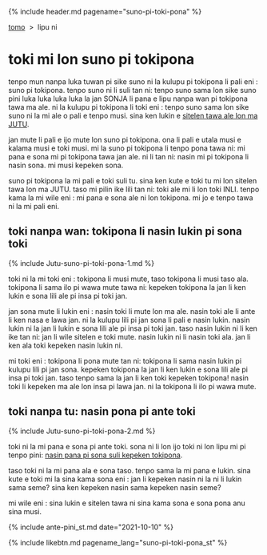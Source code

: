 {% include header.md pagename="suno-pi-toki-pona" %}



<span class="st">[tomo](https://joelthomastr.github.io/tokipona/README_st)&nbsp;&nbsp;>&nbsp;&nbsp;lipu ni</span>

# <span class="st">toki mi lon suno pi tokipona</span>

<span class="st">tenpo mun nanpa luka tuwan pi sike suno ni la kulupu pi tokipona li pali eni : suno pi tokipona.  tenpo suno ni li suli tan ni: tenpo suno sama lon sike suno pini luka luka luka luka la jan SONJA li pana e lipu nanpa wan pi tokipona tawa ma ale. ni la kulupu pi tokipona li toki eni : tenpo suno sama lon sike suno ni la mi ale o pali e tenpo musi. sina ken lukin e [sitelen tawa ale lon ma JUTU](https://youtube.com/playlist?list=PLjOmpMyMxd8Ru7RzbKS0ZZ1E_S2J_pA2X).</span>

<span class="st">jan mute li pali e ijo mute lon suno pi tokipona. ona li pali e utala musi e kalama musi e toki musi. mi la suno pi tokipona li tenpo pona tawa ni: mi pana e sona mi pi tokipona tawa jan ale. ni li tan ni: nasin mi pi tokipona li nasin sona. mi musi kepeken sona.</span>

<span class="st">suno pi tokipona la mi pali e toki suli tu. sina ken kute e toki tu mi lon sitelen tawa lon ma JUTU. taso mi pilin ike lili tan ni: toki ale mi li lon toki INLI. tenpo kama la mi wile eni : mi pana e sona ale ni lon tokipona. mi jo e tenpo tawa ni la mi pali eni.</span>

## <span class="st">toki nanpa wan: tokipona li nasin lukin pi sona toki</span>

{% include Jutu-suno-pi-toki-pona-1.md %}

<span class="st">toki ni la mi toki eni : tokipona li musi mute, taso tokipona li musi taso ala. tokipona li sama ilo pi wawa mute tawa ni: kepeken tokipona la jan li ken lukin e sona lili ale pi insa pi toki jan.</span>

<span class="st">jan sona mute li lukin eni : nasin toki li mute lon ma ale. nasin toki ale li ante li ken nasa e lawa jan. ni la kulupu lili pi jan sona li pali e nasin lukin. nasin lukin ni la jan li lukin e sona lili ale pi insa pi toki jan.  taso nasin lukin ni li ken ike tan ni: jan li wile sitelen e toki mute. nasin lukin ni li nasin toki ala. jan li ken ala toki kepeken nasin lukin ni.</span>

<span class="st">mi toki eni : tokipona li pona mute tan ni: tokipona li sama nasin lukin pi kulupu lili pi jan sona. kepeken tokipona la jan li ken lukin e sona lili ale pi insa pi toki jan. taso tenpo sama la jan li ken toki kepeken tokipona! nasin toki li kepeken ma ale lon insa pi lawa jan. ni la tokipona li ilo pi wawa mute.</span>

## <span class="st">toki nanpa tu: nasin pona pi ante toki</span>

<span class="st"> {% include Jutu-suno-pi-toki-pona-2.md %}</span>

<span class="st">toki ni la mi pana e sona pi ante toki. sona ni li lon ijo toki ni lon lipu mi pi tenpo pini: [nasin pana pi sona suli kepeken tokipona](https://joelthomastr.github.io/tokipona/pana-sona-ale_st#ijo4).</span>

<span class="st">taso toki ni la mi pana ala e sona taso. tenpo sama la mi pana e lukin. sina kute e toki mi la sina kama sona eni : jan li kepeken nasin ni la ni li lukin sama seme? sina ken kepeken nasin sama kepeken nasin seme?</span>

<span class="st">mi wile eni : sina lukin e sitelen tawa ni sina kama sona e sona pona anu sina musi.</span>

{% include ante-pini_st.md date="2021-10-10" %}

{% include likebtn.md pagename_lang="suno-pi-toki-pona_st" %}
